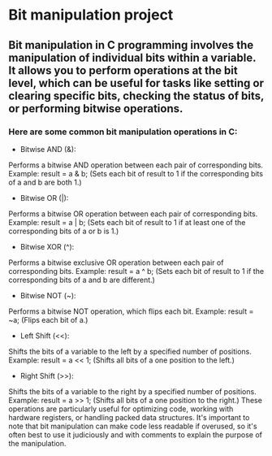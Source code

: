 # Bit manipulation project

## Bit manipulation in C programming involves the manipulation of individual bits within a variable. It allows you to perform operations at the bit level, which can be useful for tasks like setting or clearing specific bits, checking the status of bits, or performing bitwise operations.

### Here are some common bit manipulation operations in C:

* Bitwise AND (&):

Performs a bitwise AND operation between each pair of corresponding bits.
Example: result = a & b; (Sets each bit of result to 1 if the corresponding bits of a and b are both 1.)

* Bitwise OR (|):

Performs a bitwise OR operation between each pair of corresponding bits.
Example: result = a | b; (Sets each bit of result to 1 if at least one of the corresponding bits of a or b is 1.)

* Bitwise XOR (^):

Performs a bitwise exclusive OR operation between each pair of corresponding bits.
Example: result = a ^ b; (Sets each bit of result to 1 if the corresponding bits of a and b are different.)

* Bitwise NOT (~):

Performs a bitwise NOT operation, which flips each bit.
Example: result = ~a; (Flips each bit of a.)

* Left Shift (<<):

Shifts the bits of a variable to the left by a specified number of positions.
Example: result = a << 1; (Shifts all bits of a one position to the left.)

* Right Shift (>>):

Shifts the bits of a variable to the right by a specified number of positions.
Example: result = a >> 1; (Shifts all bits of a one position to the right.)
These operations are particularly useful for optimizing code, working with hardware registers, or handling packed data structures. It's important to note that bit manipulation can make code less readable if overused, so it's often best to use it judiciously and with comments to explain the purpose of the manipulation.
